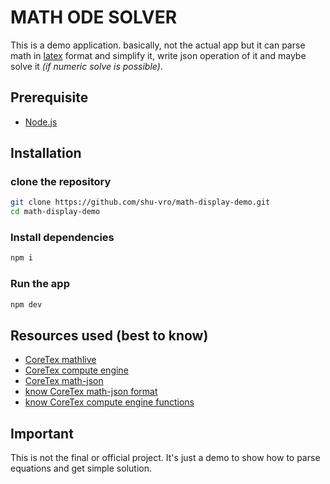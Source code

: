 # MATH ODE SOLVER

This is a demo application. basically, not the actual app but it can
parse math in [latex](https://www.latex-project.org/) format and simplify it,
write json operation of it and maybe solve it _(if numeric solve is possible)_.

## Prerequisite

-   [Node.js](https://nodejs.org/en/)

## Installation

### clone the repository

```sh
git clone https://github.com/shu-vro/math-display-demo.git
cd math-display-demo
```

### Install dependencies

```sh
npm i
```

### Run the app

```sh
npm dev
```

## Resources used (best to know)

-   [CoreTex mathlive](https://cortexjs.io/mathlive)
-   [CoreTex compute engine](https://cortexjs.io/compute-engine/)
-   [CoreTex math-json](https://cortexjs.io/math-json/)
-   [know CoreTex math-json format](https://cortexjs.io/math-json/#format)
-   [know CoreTex compute engine functions](https://cortexjs.io/compute-engine/reference/arithmetic/)

## Important

This is not the final or official project. It's just a demo to show how to parse equations and get
simple solution.
